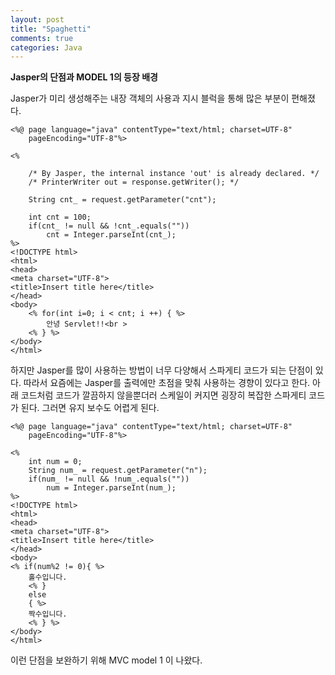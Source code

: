 ```yaml
---
layout: post
title: "Spaghetti"
comments: true
categories: Java
---
```


__Jasper의 단점과 MODEL 1의 등장 배경__

Jasper가 미리 생성해주는 내장 객체의 사용과 지시 블럭을 통해 많은 부분이 편해졌다.

~~~
<%@ page language="java" contentType="text/html; charset=UTF-8"
    pageEncoding="UTF-8"%>
    
<%

	/* By Jasper, the internal instance 'out' is already declared. */
	/* PrinterWriter out = response.getWriter(); */
	
	String cnt_ = request.getParameter("cnt");
	
	int cnt = 100;
	if(cnt_ != null && !cnt_.equals(""))
		cnt = Integer.parseInt(cnt_);
%>
<!DOCTYPE html>
<html>
<head>
<meta charset="UTF-8">
<title>Insert title here</title>
</head>
<body>
	<% for(int i=0; i < cnt; i ++) { %>
		안녕 Servlet!!<br >
	<% } %>
</body>
</html>
~~~

하지만 Jasper를 많이 사용하는 방법이 너무 다양해서 스파게티 코드가 되는 단점이 있다. 따라서 요즘에는 Jasper를 출력에만 초점을 맞춰 사용하는 경향이 있다고 한다.
아래 코드처럼 코드가 깔끔하지 않을뿐더러 스케일이 커지면 굉장히 복잡한 스파게티 코드가 된다.
그러면 유지 보수도 어렵게 된다. 

~~~
<%@ page language="java" contentType="text/html; charset=UTF-8"
    pageEncoding="UTF-8"%>
   
<% 
	int num = 0;
	String num_ = request.getParameter("n");
	if(num_ != null && !num_.equals(""))
		num = Integer.parseInt(num_);
%>
<!DOCTYPE html>
<html>
<head>
<meta charset="UTF-8">
<title>Insert title here</title>
</head>
<body>
<% if(num%2 != 0){ %>
	홀수입니다.
	<% } 
	else
	{ %>
	짝수입니다.
	<% } %>
</body>
</html>
~~~

이런 단점을 보완하기 위해 MVC model 1 이 나왔다.
